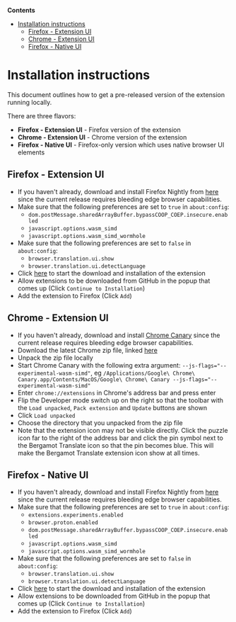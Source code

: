 <!-- START doctoc generated TOC please keep comment here to allow auto update -->
<!-- DON'T EDIT THIS SECTION, INSTEAD RE-RUN doctoc TO UPDATE -->

**Contents**

- [Installation instructions](#installation-instructions)
  - [Firefox - Extension UI](#firefox---extension-ui)
  - [Chrome - Extension UI](#chrome---extension-ui)
  - [Firefox - Native UI](#firefox---native-ui)

<!-- END doctoc generated TOC please keep comment here to allow auto update -->

# Installation instructions

This document outlines how to get a pre-released version of the extension running locally.

There are three flavors:

- **Firefox - Extension UI** - Firefox version of the extension
- **Chrome - Extension UI** - Chrome version of the extension
- **Firefox - Native UI** - Firefox-only version which uses native browser UI elements

## Firefox - Extension UI

- If you haven't already, download and install Firefox Nightly from [here](https://www.mozilla.org/en-US/firefox/channel/desktop/) since the current release requires bleeding edge browser capabilities.
- Make sure that the following preferences are set to `true` in `about:config`:
  - `dom.postMessage.sharedArrayBuffer.bypassCOOP_COEP.insecure.enabled`
  - `javascript.options.wasm_simd`
  - `javascript.options.wasm_simd_wormhole`
- Make sure that the following preferences are set to `false` in `about:config`:
  - `browser.translation.ui.show`
  - `browser.translation.ui.detectLanguage`
- Click [here](https://github.com/mozilla-extensions/bergamot-browser-extension/releases/download/v0.2.0/bergamot-browser-extension_browser.mt-0.2.0-firefox.xpi) to start the download and installation of the extension
- Allow extensions to be downloaded from GitHub in the popup that comes up (Click `Continue to Installation`)
- Add the extension to Firefox (Click `Add`)

## Chrome - Extension UI

- If you haven't already, download and install [Chrome Canary](https://www.google.com/chrome/canary/) since the current release requires bleeding edge browser capabilities.
- Download the latest Chrome zip file, linked [here](https://github.com/mozilla-extensions/bergamot-browser-extension/releases/download/v0.2.0/bergamot-browser-extension_browser.mt-0.2.0-chrome.zip)
- Unpack the zip file locally
- Start Chrome Canary with the following extra argument: `--js-flags="--experimental-wasm-simd"`, eg `/Applications/Google\ Chrome\ Canary.app/Contents/MacOS/Google\ Chrome\ Canary --js-flags="--experimental-wasm-simd"`
- Enter `chrome://extensions` in Chrome's address bar and press enter
- Flip the Developer mode switch up on the right so that the toolbar with the `Load unpacked`, `Pack extension` and `Update` buttons are shown
- Click `Load unpacked`
- Choose the directory that you unpacked from the zip file
- Note that the extension icon may not be visible directly. Click the puzzle icon far to the right of the address bar and click the pin symbol next to the Bergamot Translate icon so that the pin becomes blue. This will make the Bergamot Translate extension icon show at all times.

## Firefox - Native UI

- If you haven't already, download and install Firefox Nightly from [here](https://www.mozilla.org/en-US/firefox/channel/desktop/) since the current release requires bleeding edge browser capabilities.
- Make sure that the following preferences are set to `true` in `about:config`:
  - `extensions.experiments.enabled`
  - `browser.proton.enabled`
  - `dom.postMessage.sharedArrayBuffer.bypassCOOP_COEP.insecure.enabled`
  - `javascript.options.wasm_simd`
  - `javascript.options.wasm_simd_wormhole`
- Make sure that the following preferences are set to `false` in `about:config`:
  - `browser.translation.ui.show`
  - `browser.translation.ui.detectLanguage`
- Click [here](https://github.com/mozilla-extensions/bergamot-browser-extension/releases/download/v0.2.0/translation_mozilla.org-0.2.0-firefox.xpi) to start the download and installation of the extension
- Allow extensions to be downloaded from GitHub in the popup that comes up (Click `Continue to Installation`)
- Add the extension to Firefox (Click `Add`)
